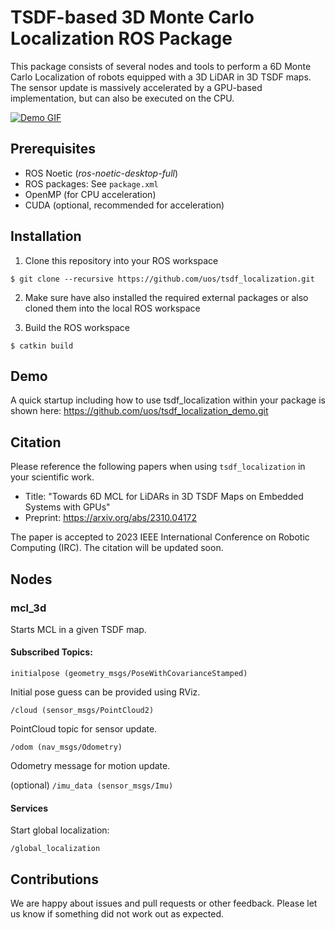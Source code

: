 # TSDF-based 3D Monte Carlo Localization ROS Package

This package consists of several nodes and tools to perform a 6D Monte Carlo Localization of robots equipped with a 3D LiDAR in 3D TSDF maps.
The sensor update is massively accelerated by a GPU-based implementation, but can also be executed on the CPU.

[![Demo GIF](doc/tsdf_loc_teaser.gif)](https://github.com/uos/tsdf_localization_demo.git)

## Prerequisites
* ROS Noetic (*ros-noetic-desktop-full*)
* ROS packages: See `package.xml`
* OpenMP (for CPU acceleration)
* CUDA (optional, recommended for acceleration)

## Installation

1. Clone this repository into your ROS workspace
```console
$ git clone --recursive https://github.com/uos/tsdf_localization.git
```
2. Make sure have also installed the required external packages or also cloned them into the local ROS workspace

3. Build the ROS workspace
```console
$ catkin build
```

## Demo

A quick startup including how to use tsdf_localization within your package is shown here: https://github.com/uos/tsdf_localization_demo.git

## Citation

Please reference the following papers when using `tsdf_localization` in your scientific work.

- Title: "Towards 6D MCL for LiDARs in 3D TSDF Maps on Embedded Systems with GPUs"
- Preprint: https://arxiv.org/abs/2310.04172

The paper is accepted to 2023 IEEE International Conference on Robotic Computing (IRC). The citation will be updated soon.

## Nodes

### mcl_3d

Starts MCL in a given TSDF map.

#### Subscribed Topics:

`initialpose (geometry_msgs/PoseWithCovarianceStamped)`

Initial pose guess can be provided using RViz.

`/cloud (sensor_msgs/PointCloud2)` 

PointCloud topic for sensor update.

`/odom (nav_msgs/Odometry)`

Odometry message for motion update.

(optional) `/imu_data (sensor_msgs/Imu)`

#### Services

Start global localization:

`/global_localization`


## Contributions

We are happy about issues and pull requests or other feedback. Please let us know if something did not work out as expected.

